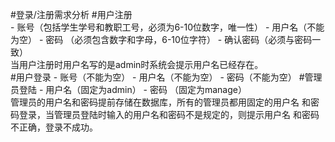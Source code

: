 #登录/注册需求分析
    #用户注册        
       - 账号（包括学生学号和教职工号，必须为6-10位数字，唯一性）
       - 用户名（不能为空）
       - 密码 （必须包含数字和字母，6-10位字符）
       - 确认密码（必须与密码一致）
 <br>当用户注册时用户名写的是admin时系统会提示用户名已经存在。<br>
    #用户登录
       - 账号（不能为空）
       - 用户名（不能为空）
       - 密码（不能为空）
    #管理员登陆
       - 用户名（固定为admin）
       - 密码 （固定为manage）
 <br>管理员的用户名和密码提前存储在数据库，所有的管理员都用固定的用户名
              和密码登录，当管理员登陆时输入的用户名和密码不是规定的，则提示用户名
              和密码不正确，登录不成功。<br>
              
              
    
